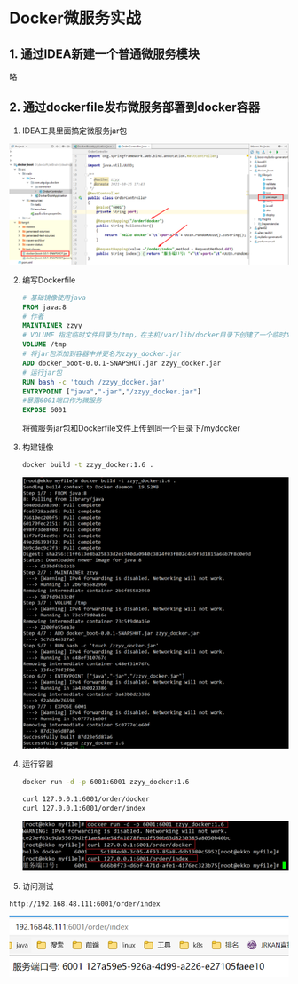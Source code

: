 # Docker微服务实战

## 1. 通过IDEA新建一个普通微服务模块

略

## 2. 通过dockerfile发布微服务部署到docker容器

1. IDEA工具里面搞定微服务jar包

![image-20220118180032833](images/image-20220118180032833.png)

2. 编写Dockerfile

   ```dockerfile
   # 基础镜像使用java
   FROM java:8
   # 作者
   MAINTAINER zzyy
   # VOLUME 指定临时文件目录为/tmp，在主机/var/lib/docker目录下创建了一个临时文件并链接到容器的/tmp
   VOLUME /tmp
   # 将jar包添加到容器中并更名为zzyy_docker.jar
   ADD docker_boot-0.0.1-SNAPSHOT.jar zzyy_docker.jar
   # 运行jar包
   RUN bash -c 'touch /zzyy_docker.jar'
   ENTRYPOINT ["java","-jar","/zzyy_docker.jar"]
   #暴露6001端口作为微服务
   EXPOSE 6001
   ```

   将微服务jar包和Dockerfile文件上传到同一个目录下/mydocker

3. 构建镜像

   ```sh
   docker build -t zzyy_docker:1.6 .
   ```

   ![image-20220118180340374](images/image-20220118180340374.png)

4. 运行容器

   ```sh
   docker run -d -p 6001:6001 zzyy_docker:1.6
   ```

   ```sh
   curl 127.0.0.1:6001/order/docker
   curl 127.0.0.1:6001/order/index
   ```

   ![image-20220118180554397](images/image-20220118180554397.png)

5. 访问测试

```
http://192.168.48.111:6001/order/index
```

![image-20220118180842418](images/image-20220118180842418.png)